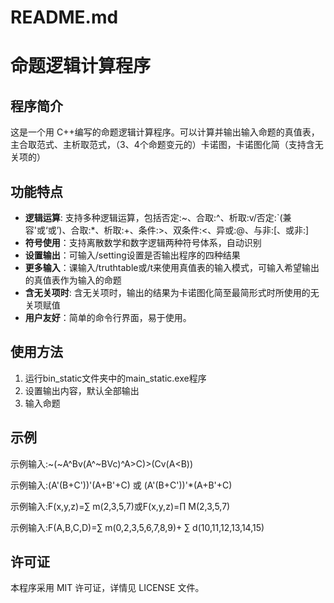 # README.md

# 命题逻辑计算程序

## 程序简介

这是一个用 C++编写的命题逻辑计算程序。可以计算并输出输入命题的真值表，主合取范式、主析取范式，（3、4个命题变元的）卡诺图，卡诺图化简（支持含无关项的）

## 功能特点

- **逻辑运算**: 支持多种逻辑运算，包括否定:~、合取:^、析取:v/否定:`(兼容'或‘或’)、合取:*、析取:+、条件:>、双条件:<、异或:@、与非:[、或非:]
- **符号使用**：支持离散数学和数字逻辑两种符号体系，自动识别
- **设置输出**：可输入/setting设置是否输出程序的四种结果
- **更多输入**：课输入/truthtable或/t来使用真值表的输入模式，可输入希望输出的真值表作为输入的命题
- **含无关项时**: 含无关项时，输出的结果为卡诺图化简至最简形式时所使用的无关项赋值
- **用户友好**：简单的命令行界面，易于使用。

## 使用方法
1. 运行bin_static文件夹中的main_static.exe程序
2. 设置输出内容，默认全部输出
3. 输入命题

## 示例

示例输入:~(~A^Bv(A^~BVc)^A>C)>(Cv(A<B))

示例输入:(A'(B+C'))'(A+B'+C) 或 (A'(B+C'))'*(A+B'+C)

示例输入:F(x,y,z)=∑ m(2,3,5,7)或F(x,y,z)=∏ M(2,3,5,7)

示例输入:F(A,B,C,D)=∑ m(0,2,3,5,6,7,8,9)+ ∑ d(10,11,12,13,14,15)

## 许可证

本程序采用 MIT 许可证，详情见 LICENSE 文件。

